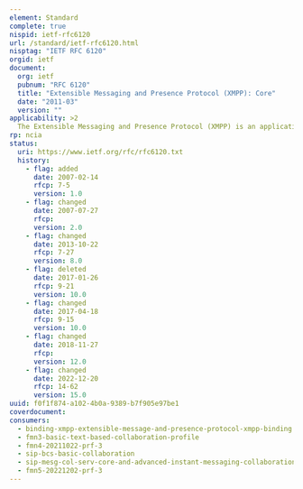 ```yaml
---
element: Standard
complete: true
nispid: ietf-rfc6120
url: /standard/ietf-rfc6120.html
nisptag: "IETF RFC 6120"
orgid: ietf
document:
  org: ietf
  pubnum: "RFC 6120"
  title: "Extensible Messaging and Presence Protocol (XMPP): Core"
  date: "2011-03"
  version: ""
applicability: >2
  The Extensible Messaging and Presence Protocol (XMPP) is an application profile of the Extensible Markup Language (XML) that enables the near-real-time exchange of structured yet extensible data between any two or more network entities. This document defines XMPP's core protocol methods  setup and teardown of XML streams, channel encryption, authentication, error handling, and communication primitives for messaging, network availability (presence), and request-response interactions.
rp: ncia
status:
  uri: https://www.ietf.org/rfc/rfc6120.txt
  history: 
    - flag: added
      date: 2007-02-14
      rfcp: 7-5
      version: 1.0
    - flag: changed
      date: 2007-07-27
      rfcp: 
      version: 2.0
    - flag: changed
      date: 2013-10-22
      rfcp: 7-27
      version: 8.0
    - flag: deleted
      date: 2017-01-26
      rfcp: 9-21
      version: 10.0
    - flag: changed
      date: 2017-04-18
      rfcp: 9-15
      version: 10.0
    - flag: changed
      date: 2018-11-27
      rfcp: 
      version: 12.0
    - flag: changed
      date: 2022-12-20
      rfcp: 14-62
      version: 15.0
uuid: f0f1f874-a102-4b0a-9389-b7f905e97be1
coverdocument:
consumers:
  - binding-xmpp-extensible-message-and-presence-protocol-xmpp-binding
  - fmn3-basic-text-based-collaboration-profile
  - fmn4-20211022-prf-3
  - sip-bcs-basic-collaboration
  - sip-mesg-col-serv-core-and-advanced-instant-messaging-collaboration
  - fmn5-20221202-prf-3
---
```

